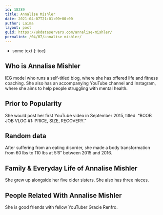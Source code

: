 ```yaml
---
id: 18289
title: Annalise Mishler
date: 2021-04-07T21:01:09+00:00
author: Laima
layout: post
guid: https://ukdataservers.com/annalise-mishler/
permalink: /04/07/annalise-mishler/
---
```


* some text
{: toc}


## Who is Annalise Mishler
                  
                  
                  
IEG model who runs a self-titled blog, where she has offered life and fitness coaching. She also has an accompanying YouTube channel and Instagram, where she aims to help people struggling with mental health. 
                  
              
            
              
            
                
                
                
## Prior to Popularity
                  
                  
                  
She would post her first YouTube video in September 2015, titled: &#8220;BOOB JOB VLOG #1: PRICE, SIZE, RECOVERY.&#8221;  
                  
              
            
              
            
                
                
                
## Random data
                  
                  
                  
After suffering from an eating disorder, she made a body transformation from 60 lbs to 110 lbs at 5&#8217;6&#8243; between 2015 and 2016. 
                  
              
            
              
            
                
                
                
## Family & Everyday Life of Annalise Mishler
                  
                  
                  
She grew up alongside her five older sisters. She also has three nieces. 
                  
              
            
              
            
                
                
                
## People Related With Annalise Mishler
                  
                  
                  
She is good friends with fellow YouTuber Gracie Renfro. 
                  
              
            
              
            
                
              
            
              
              
            
            
              
            
          
          
          